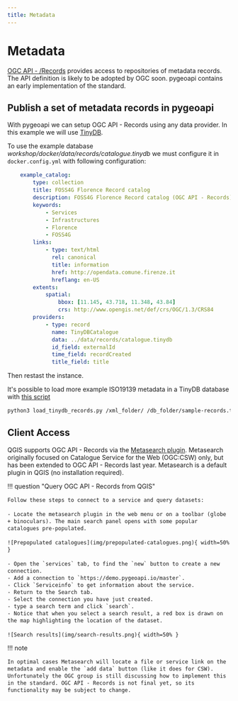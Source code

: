 ```yaml
---
title: Metadata
---
```


# Metadata

[OGC API - /Records](https://ogcapi.ogc.org/records/) provides access to repositories of metadata records. 
The API definition is likely to be adopted by OGC soon. pygeoapi contains an early implementation of the standard. 


## Publish a set of metadata records in pygeoapi

With pygeoapi we can setup OGC API - Records using any data provider. In this example we will use [TinyDB](https://tinydb.readthedocs.io/en/latest/index.html).

To use the example database *workshop/docker/data/records/catalogue.tinydb* we must configure it in `docker.config.yml` with following configuration:

``` {.yaml linenums="1"}
    example_catalog:
        type: collection
        title: FOSS4G Florence Record catalog
        description: FOSS4G Florence Record catalog (OGC API - Records)
        keywords:
            - Services
            - Infrastructures
            - Florence
            - FOSS4G
        links:
            - type: text/html
              rel: canonical
              title: information
              href: http://opendata.comune.firenze.it
              hreflang: en-US
        extents:
            spatial:
                bbox: [11.145, 43.718, 11.348, 43.84]
                crs: http://www.opengis.net/def/crs/OGC/1.3/CRS84
        providers:
            - type: record
              name: TinyDBCatalogue
              data: ../data/records/catalogue.tinydb
              id_field: externalId
              time_field: recordCreated
              title_field: title
```
Then restast the instance.

It's possible to load more example ISO19139 metadata in a TinyDB database with [this script](https://raw.githubusercontent.com/geopython/pygeoapi/master/tests/load_tinydb_records.py)

``` {.bash linenums="1"}
python3 load_tinydb_records.py /xml_folder/ /db_folder/sample-records.tinydb
```

## Client Access

QGIS supports OGC API - Records via the [Metasearch plugin](https://docs.qgis.org/latest/en/docs/user_manual/plugins/core_plugins/plugins_metasearch.html). Metasearch originally focused on Catalogue Service for the Web (OGC:CSW) only, but has been extended to OGC API - Records last year. Metasearch is a default plugin in QGIS (no installation required).

!!! question "Query OGC API - Records from QGIS"

    Follow these steps to connect to a service and query datasets:

    - Locate the metasearch plugin in the web menu or on a toolbar (globe + binoculars). The main search panel opens with some popular catalogues pre-populated.

    ![Prepopulated catalogues](img/prepopulated-catalogues.png){ width=50% }

    - Open the `services` tab, to find the `new` button to create a new connection.
    - Add a connection to `https://demo.pygeoapi.io/master`.
    - Click `Serviceinfo` to get information about the service.
    - Return to the Search tab.
    - Select the connection you have just created.
    - type a search term and click `search`.
    - Notice that when you select a search result, a red box is drawn on the map highlighting the location of the dataset.

    ![Search results](img/search-results.png){ width=50% }

!!! note

    In optimal cases Metasearch will locate a file or service link on the metadata and enable the `add data` button (like it does for CSW). Unfortunately the OGC group is still discussing how to implement this in the standard. OGC API - Records is not final yet, so its functionality may be subject to change.
